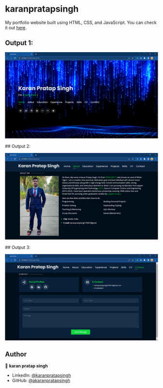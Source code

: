 # karanpratapsingh

My portfolio website built using HTML, CSS, and JavaScript. You can check it out [here](https://karan-10001.github.io/karanpratapsingh_PV2/).



## Output 1:

<p float="center">
    <img src="https://github.com/karan-10001/karanpratapsingh_PV2/blob/main/Screenshots/output1.png" width="800">
</p>
## Output 2:
<p float="center">
    <img src="https://github.com/karan-10001/karanpratapsingh_PV2/blob/main/Screenshots/output2.png" width="800">
</p>
## Output 3:
<p float="center">
    <img src="https://github.com/karan-10001/karanpratapsingh_PV2/blob/main/Screenshots/output3.png" width="800">
</p>


## Author

👤 **karan pratap singh**

* LinkedIn: [@karanpratapsingh](https://www.linkedin.com/in/karan1000001)
* GitHub: [@akaranpratapsingh](https://github.com/karan-10001)
